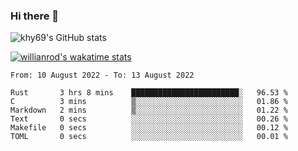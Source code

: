 ### Hi there 👋



![khy69's GitHub stats](https://github-readme-stats.vercel.app/api?username=khy69&show_icons=true&theme=tokyonight)


[![willianrod's wakatime stats](https://github-readme-stats.vercel.app/api/wakatime?username=hengyue&show_icons=true&theme=tokyonight)](https://github.com/anuraghazra/github-readme-stats)

<!--START_SECTION:waka-->

```text
From: 10 August 2022 - To: 13 August 2022

Rust       3 hrs 8 mins    ████████████████████████░   96.53 %
C          3 mins          ▒░░░░░░░░░░░░░░░░░░░░░░░░   01.86 %
Markdown   2 mins          ▒░░░░░░░░░░░░░░░░░░░░░░░░   01.22 %
Text       0 secs          ░░░░░░░░░░░░░░░░░░░░░░░░░   00.26 %
Makefile   0 secs          ░░░░░░░░░░░░░░░░░░░░░░░░░   00.12 %
TOML       0 secs          ░░░░░░░░░░░░░░░░░░░░░░░░░   00.01 %
```

<!--END_SECTION:waka-->



<!--
**khy69/khy69** is a ✨ _special_ ✨ repository because its `README.md` (this file) appears on your GitHub profile.

Here are some ideas to get you started:

- 🔭 I’m currently working on ...
- 🌱 I’m currently learning ...
- 👯 I’m looking to collaborate on ...
- 🤔 I’m looking for help with ...
- 💬 Ask me about ...
- 📫 How to reach me: ...
- 😄 Pronouns: ...
- ⚡ Fun fact: ...
-->
